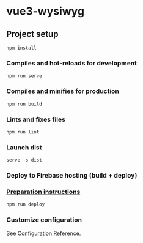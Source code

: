 # vue3-wysiwyg

## Project setup
```
npm install
```

### Compiles and hot-reloads for development
```
npm run serve
```

### Compiles and minifies for production
```
npm run build
```

### Lints and fixes files
```
npm run lint
```

### Launch dist
```
serve -s dist
```

### Deploy to Firebase hosting (build + deploy)
### [Preparation instructions](https://cli.vuejs.org/ru/guide/deployment.html#firebase)
```
npm run deploy
```

### Customize configuration
See [Configuration Reference](https://cli.vuejs.org/config/).
